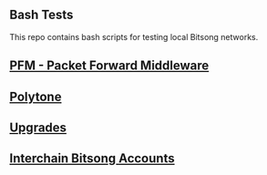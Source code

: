 ## Bash Tests
This repo contains bash scripts for testing local Bitsong networks. 

## [PFM - Packet Forward Middleware](./pfm/README)
## [Polytone](./polytone/README)
## [Upgrades](./upgrade/)
## [Interchain Bitsong Accounts](./interchain-accounts/)